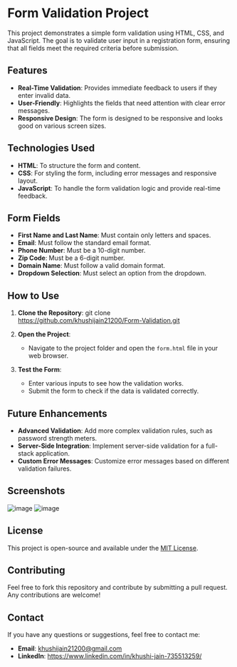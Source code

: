# Form Validation Project

This project demonstrates a simple form validation using HTML, CSS, and JavaScript. The goal is to validate user input in a registration form, ensuring that all fields meet the required criteria before submission.

## Features

- **Real-Time Validation**: Provides immediate feedback to users if they enter invalid data.
- **User-Friendly**: Highlights the fields that need attention with clear error messages.
- **Responsive Design**: The form is designed to be responsive and looks good on various screen sizes.

## Technologies Used

- **HTML**: To structure the form and content.
- **CSS**: For styling the form, including error messages and responsive layout.
- **JavaScript**: To handle the form validation logic and provide real-time feedback.

## Form Fields

- **First Name and Last Name**: Must contain only letters and spaces.
- **Email**: Must follow the standard email format.
- **Phone Number**: Must be a 10-digit number.
- **Zip Code**: Must be a 6-digit number.
- **Domain Name**: Must follow a valid domain format.
- **Dropdown Selection**: Must select an option from the dropdown.

## How to Use

1. **Clone the Repository**:
    git clone https://github.com/khushijain21200/Form-Validation.git
    
2. **Open the Project**:
    - Navigate to the project folder and open the `form.html` file in your web browser.
3. **Test the Form**:
    - Enter various inputs to see how the validation works.
    - Submit the form to check if the data is validated correctly.

## Future Enhancements

- **Advanced Validation**: Add more complex validation rules, such as password strength meters.
- **Server-Side Integration**: Implement server-side validation for a full-stack application.
- **Custom Error Messages**: Customize error messages based on different validation failures.

## Screenshots

![image](https://github.com/user-attachments/assets/2938b807-a180-4dd2-af8c-d47081bba2d4)
![image](https://github.com/user-attachments/assets/d8bf14f0-2710-445a-9e95-84bc1d6b31a1)


## License

This project is open-source and available under the [MIT License](LICENSE).

## Contributing

Feel free to fork this repository and contribute by submitting a pull request. Any contributions are welcome!

## Contact

If you have any questions or suggestions, feel free to contact me:

- **Email**: khushijain21200@gmail.com
- **LinkedIn**: https://www.linkedin.com/in/khushi-jain-735513259/

